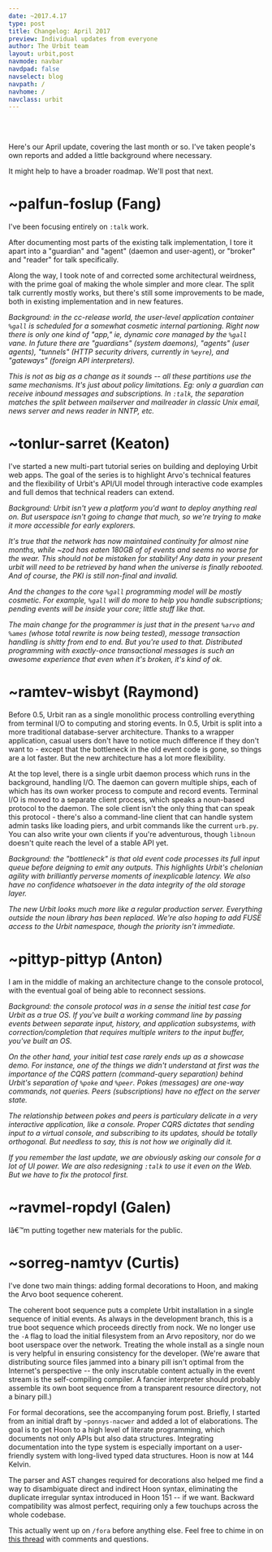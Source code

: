 ```yaml
---
date: ~2017.4.17
type: post
title: Changelog: April 2017
preview: Individual updates from everyone
author: The Urbit team
layout: urbit,post
navmode: navbar
navdpad: false
navselect: blog
navpath: /
navhome: /
navclass: urbit
---
```


<br /><br />

Here's our April update, covering the last month or so.  I've taken people's own reports and added a little background where necessary.

It might help to have a broader roadmap.  We'll post that next.

# ~palfun-foslup (Fang)

I've been focusing entirely on `:talk` work.

After documenting most parts of the existing talk implementation, I tore it apart into a "guardian" and "agent" (daemon and user-agent), or "broker" and "reader" for talk specifically.

Along the way, I took note of and corrected some architectural weirdness, with the prime goal of making the whole simpler and more clear. The split talk currently mostly works, but there's still some improvements to be made, both in existing implementation and in new features.

*Background: in the cc-release world, the user-level application container `%gall` is scheduled for a somewhat cosmetic internal partioning.  Right now there is only one kind of "app," ie, dynamic core managed by the `%gall` vane.  In future there are "guardians" (system daemons), "agents" (user agents), "tunnels" (HTTP security drivers, currently in `%eyre`), and "gateways" (foreign API interpreters).*

*This is not as big as a change as it sounds -- all these partitions use the same mechanisms.  It's just about policy limitations.  Eg: only a guardian can receive inbound messages and subscriptions.  In `:talk`, the separation matches the split between mailserver and mailreader in classic Unix email, news server and news reader in NNTP, etc.*

# ~tonlur-sarret (Keaton)

I've started a new multi-part tutorial series on building and deploying Urbit web apps. The goal of the series is to highlight Arvo's technical features and the flexibility of Urbit's API/UI model through interactive code examples and full demos that technical readers can extend.

*Background: Urbit isn't yew a platform you'd want to deploy anything real on.  But userspace isn't going to change that much, so we're trying to make it more accessible for early explorers.*

*It's true that the network has now maintained continuity for almost nine months, while ~zod has eaten 180GB of of events and seems no worse for the wear.  This should not be mistaken for stability!  Any data in your present urbit will need to be retrieved by hand when the universe is finally rebooted.  And of course, the PKI is still non-final and invalid.*

*And the changes to the core `%gall` programming model will be mostly cosmetic.  For example, `%gall` will do more to help you handle subscriptions; pending events will be inside your core; little stuff like that.*

*The main change for the programmer is just that in the present `%arvo` and `%ames` (whose total rewrite is now being tested), message transaction handling is shitty from end to end.  But you're used to that.  Distributed programming with exactly-once transactional messages is such an awesome experience that even when it's broken, it's kind of ok.*

# ~ramtev-wisbyt (Raymond)

Before 0.5, Urbit ran as a single monolithic process controlling everything from terminal I/O to computing and storing events. In 0.5, Urbit is split into a more traditional database-server architecture.  Thanks to a wrapper application, casual users don't have to notice much difference if they don't want to - except that the bottleneck in the old event code is gone, so things are a lot faster. But the new architecture has a lot more flexibility.

At the top level, there is a single urbit daemon process which runs in the background, handling I/O. The daemon can govern multiple ships, each of which has its own worker process to compute and record events. Terminal I/O is moved to a separate client process, which speaks a noun-based protocol to the daemon.  The sole client isn't the only thing that can speak this protocol - there's also a command-line client that can handle system admin tasks like loading piers, and urbit commands like the current `urb.py`. You can also write your own clients if you're adventurous, though `libnoun` doesn't quite reach the level of a stable API yet.

*Background: the "bottleneck" is that old event code processes its full input queue before deigning to emit any outputs.  This highlights Urbit's chelonian agility with brilliantly perverse moments of inexplicable latency.  We also have no confidence whatsoever in the data integrity of the old storage layer.*

*The new Urbit looks much more like a regular production server.  Everything outside the noun library has been replaced.  We're also hoping to add FUSE access to the Urbit namespace, though the priority isn't immediate.*

# ~pittyp-pittyp (Anton)

I am in the middle of making an architecture change to the console protocol, with the eventual goal of being able to reconnect sessions.

*Background: the console protocol was in a sense the initial test case for Urbit as a true OS.  If you've built a working command line by passing events between separate input, history, and application subsystems, with correction/completion that requires multiple writers to the input buffer, you've built an OS.*

*On the other hand, your initial test case rarely ends up as a showcase demo.  For instance, one of the things we didn't understand at first was the importance of the CQRS pattern (command-query separation) behind Urbit's separation of `%poke` and `%peer`.  Pokes (messages) are one-way commands, not queries.  Peers (subscriptions) have no effect on the server state.*

*The relationship between pokes and peers is particulary delicate in a very interactive application, like a console.  Proper CQRS dictates that sending input to a virtual console, and subscribing to its updates, should be totally orthogonal.  But needless to say, this is not how we originally did it.*

*If you remember the last update, we are obviously asking our console for a lot of UI power.  We are also redesigning `:talk` to use it even on the Web.  But we have to fix the protocol first.*

# ~ravmel-ropdyl (Galen)

Iâ€™m putting together new materials for the public.

# ~sorreg-namtyv (Curtis)

I've done two main things: adding formal decorations to Hoon, and making the Arvo boot sequence coherent.

The coherent boot sequence puts a complete Urbit installation in a single sequence of initial events.  As always in the development branch, this is a true boot sequence which proceeds directly from nock.  We no longer use the `-A` flag to load the initial filesystem from an Arvo repository, nor do we boot userspace over the network.  Treating the whole install as a single noun is very helpful in ensuring consistency for the developer.  (We're aware that distributing source files jammed into a binary pill isn't optimal from the Internet's perspective -- the only inscrutable content actually in the event stream is the self-compiling compiler.  A fancier interpreter should probably assemble its own boot sequence from a transparent resource directory, not a binary pill.)

For formal decorations, see the accompanying forum post.  Briefly, I started from an initial draft by `~ponnys-nacwer` and added a lot of elaborations.  The goal is to get Hoon to a high level of literate programming, which documents not only APIs but also data structures.  Integrating documentation into the type system is especially important on a user-friendly system with long-lived typed data structures.  Hoon is now at 144 Kelvin.

The parser and AST changes required for decorations also helped me find a way to disambiguate direct and indirect Hoon syntax, eliminating the duplicate irregular syntax introduced in Hoon 151 -- if we want.  Backward compatibility was almost perfect, requiring only a few touchups across the whole codebase.

This actually went up on `/fora` before anything else.  Feel free to chime in on [this thread](http://urbit.org/fora/posts/~2017.3.1..22.06.50..bf2a~/) with comments and questions.
